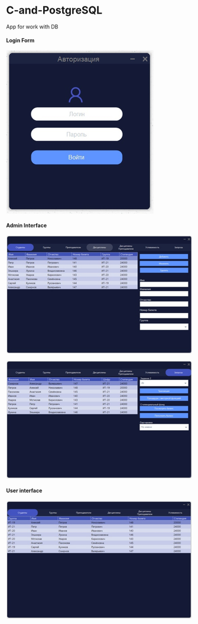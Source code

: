 # C-and-PostgreSQL
App for work with DB

#### Login Form
![Login Form](images/1.jpg)

#### Admin Interface
![Admin Interface](images/2.jpg)

![Admin Interface](images/3.jpg)

#### User interface
![User interface](images/4.jpg)
